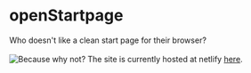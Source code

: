 # openStartpage
Who doesn't like a clean start page for their browser?\
\
![Because why not?](https://media.discordapp.net/attachments/863762897205198908/909864076006539335/unknown.png)
The site is currently hosted at netlify [here](https://openstartpage.ga/).
